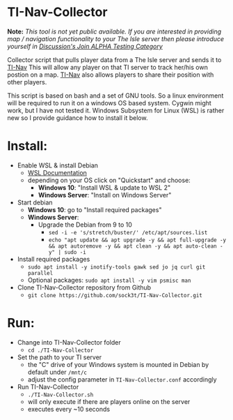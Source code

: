 # TI-Nav-Collector

**Note:**
_This tool is not yet public available. If you are interested in providing map / navigation functionality to your The Isle server then please introduce yourself in [Discussion's Join ALPHA Testing Category](https://github.com/sock3t/TI-Nav-Collector/discussions?discussions_q=category%3A%22Join+ALPHA+Testing%22)_

Collector script that pulls player data from a The Isle server and sends it to [TI-Nav](https://ti-nav.de)
This will allow any player on that TI server to track her/his own postion on a map.
[TI-Nav](https://ti-nav.de) also allows players to share their position with other players.

This script is based on bash and a set of GNU tools. So a linux environment will be required to run it on a windows OS based system.
Cygwin might work, but I have not tested it.
Windows Subsystem for Linux (WSL) is rather new so I provide guidance how to install it below.


# Install:
* Enable WSL & install Debian
  * [WSL Documentation](https://docs.microsoft.com/en-us/windows/wsl/)
  * depending on your OS click on "Quickstart" and choose:
    * **Windows 10**: "Install WSL & update to WSL 2"
    * **Windows Server**: "Install on Windows Server"
* Start debian
  * **Windows 10**: go to "Install required packages"
  * **Windows Server**:
    * Upgrade the Debian from 9 to 10
      * `sed -i -e 's/stretch/buster/' /etc/apt/sources.list`
      * `echo "apt update && apt upgrade -y && apt full-upgrade -y && apt autoremove -y && apt clean -y && apt auto-clean -y" | sudo -i`
* Install required packages
  * `sudo apt install -y inotify-tools gawk sed jo jq curl git parallel`
  * Optional packages: `sudo apt install -y vim psmisc man`
* Clone TI-Nav-Collector repository from Github
  * `git clone https://github.com/sock3t/TI-Nav-Collector.git`

# Run:
* Change into TI-Nav-Collector folder
  * `cd ./TI-Nav-Collector`
* Set the path to your TI server
  * the "C" drive of your Windows system is mounted in Debian by default under `/mnt/c`
  * adjust the config parameter in `TI-Nav-Collector.conf` accordingly
* Run TI-Nav-Collector
  * `./TI-Nav-Collector.sh`
  * will only execute if there are players online on the server
  * executes every ~10 seconds

